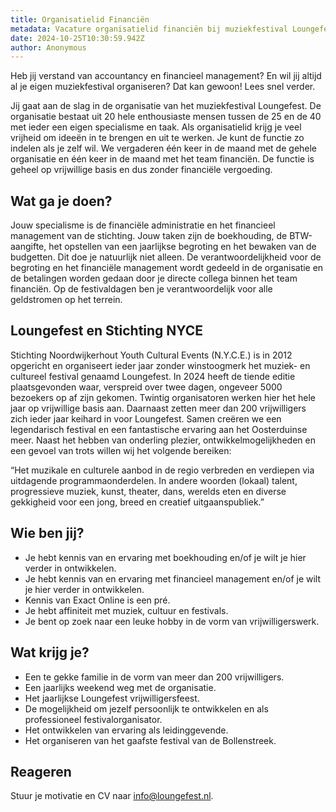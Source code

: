 ```yaml
---
title: Organisatielid Financiën
metadata: Vacature organisatielid financiën bij muziekfestival Loungefest in Noordwijkerhout
date: 2024-10-25T10:30:59.942Z
author: Anonymous
---
```


Heb jij verstand van accountancy en financieel management? En wil jij altijd al je eigen muziekfestival organiseren? Dat kan gewoon! Lees snel verder.

Jij gaat aan de slag in de organisatie van het muziekfestival Loungefest. De organisatie bestaat uit 20 hele enthousiaste mensen tussen de 25 en de 40 met ieder een eigen specialisme en taak. Als organisatielid krijg je veel vrijheid om ideeën in te brengen en uit te werken. Je kunt de functie zo indelen als je zelf wil. We vergaderen één keer in de maand met de gehele organisatie en één keer in de maand met het team financiën. De functie is geheel op vrijwillige basis en dus zonder financiële vergoeding.

## Wat ga je doen?
Jouw specialisme is de financiële administratie en het financieel management van de stichting. Jouw taken zijn de boekhouding, de BTW-aangifte, het opstellen van een jaarlijkse begroting en het bewaken van de budgetten. Dit doe je natuurlijk niet alleen. De verantwoordelijkheid voor de begroting en het financiële management wordt gedeeld in de organisatie en de betalingen worden gedaan door je directe collega binnen het team financiën. Op de festivaldagen ben je verantwoordelijk voor alle geldstromen op het terrein.

## Loungefest en Stichting NYCE
Stichting Noordwijkerhout Youth Cultural Events (N.Y.C.E.) is in 2012 opgericht en organiseert ieder jaar zonder winstoogmerk het muziek- en cultureel festival genaamd Loungefest. In 2024 heeft de tiende editie plaatsgevonden waar, verspreid over twee dagen, ongeveer 5000 bezoekers op af zijn gekomen. Twintig organisatoren werken hier het hele jaar op vrijwillige basis aan. Daarnaast zetten meer dan 200 vrijwilligers zich ieder jaar keihard in voor Loungefest. Samen creëren we een legendarisch festival en een fantastische ervaring aan het Oosterduinse meer. Naast het hebben van onderling plezier, ontwikkelmogelijkheden en een gevoel van trots willen wij het volgende bereiken:

“Het muzikale en culturele aanbod in de regio verbreden en verdiepen via uitdagende programmaonderdelen. In andere woorden (lokaal) talent, progressieve muziek, kunst, theater, dans, werelds eten en diverse gekkigheid voor een jong, breed en creatief uitgaanspubliek.”


## Wie ben jij?
- Je hebt kennis van en ervaring met boekhouding en/of je wilt je hier verder in ontwikkelen.
- Je hebt kennis van en ervaring met financieel management en/of je wilt je hier verder in ontwikkelen.
- Kennis van Exact Online is een pré.
- Je hebt affiniteit met muziek, cultuur en festivals.
- Je bent op zoek naar een leuke hobby in de vorm van vrijwilligerswerk.

## Wat krijg je?
- Een te gekke familie in de vorm van meer dan 200 vrijwilligers.
- Een jaarlijks weekend weg met de organisatie.
- Het jaarlijkse Loungefest vrijwilligersfeest.
- De mogelijkheid om jezelf persoonlijk te ontwikkelen en als professioneel festivalorganisator.
- Het ontwikkelen van ervaring als leidinggevende.
- Het organiseren van het gaafste festival van de Bollenstreek.

## Reageren
Stuur je motivatie en CV naar info@loungefest.nl. 

